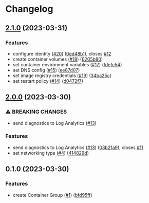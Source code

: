 # Changelog

## [2.1.0](https://github.com/equinor/terraform-azurerm-container/compare/v2.0.0...v2.1.0) (2023-03-31)


### Features

* configure identity ([#20](https://github.com/equinor/terraform-azurerm-container/issues/20)) ([0ed48b1](https://github.com/equinor/terraform-azurerm-container/commit/0ed48b1c43f60c12e354b74a62381d8a55a80545)), closes [#12](https://github.com/equinor/terraform-azurerm-container/issues/12)
* create container volumes ([#18](https://github.com/equinor/terraform-azurerm-container/issues/18)) ([6205b80](https://github.com/equinor/terraform-azurerm-container/commit/6205b8089f52a74cb5eb684a81c06cb40062887a))
* set container environment variables ([#17](https://github.com/equinor/terraform-azurerm-container/issues/17)) ([fdefc54](https://github.com/equinor/terraform-azurerm-container/commit/fdefc54f2a27d9ca07f0018030f34da9d00c7a4d))
* set DNS config ([#15](https://github.com/equinor/terraform-azurerm-container/issues/15)) ([ee87d07](https://github.com/equinor/terraform-azurerm-container/commit/ee87d070a6b9c8b2ee7ec3d9e5ec2f35bec8d546))
* set image registry credentials ([#19](https://github.com/equinor/terraform-azurerm-container/issues/19)) ([34ba25c](https://github.com/equinor/terraform-azurerm-container/commit/34ba25c4657ce88a752d76a55234189c588704de))
* set restart policy ([#14](https://github.com/equinor/terraform-azurerm-container/issues/14)) ([d0472f7](https://github.com/equinor/terraform-azurerm-container/commit/d0472f71fed2446e08e3914a1adcb1e4861efea5))

## [2.0.0](https://github.com/equinor/terraform-azurerm-container/compare/v1.0.0...v2.0.0) (2023-03-30)


### ⚠ BREAKING CHANGES

* send diagnostics to Log Analytics ([#13](https://github.com/equinor/terraform-azurerm-container/issues/13))

### Features

* send diagnostics to Log Analytics ([#13](https://github.com/equinor/terraform-azurerm-container/issues/13)) ([03b21a9](https://github.com/equinor/terraform-azurerm-container/commit/03b21a90727f9210f9d2181536528e924cec7dec)), closes [#11](https://github.com/equinor/terraform-azurerm-container/issues/11)
* set networking type ([#4](https://github.com/equinor/terraform-azurerm-container/issues/4)) ([414829d](https://github.com/equinor/terraform-azurerm-container/commit/414829da618fd2d88caf0c4bc85b686eb61a4a4c))

## 0.1.0 (2023-03-30)


### Features

* create Container Group ([#1](https://github.com/equinor/terraform-azurerm-container/issues/1)) ([bfd95ff](https://github.com/equinor/terraform-azurerm-container/commit/bfd95ff3cf1bc8e1e94e499791fc9836dc0323b1))
